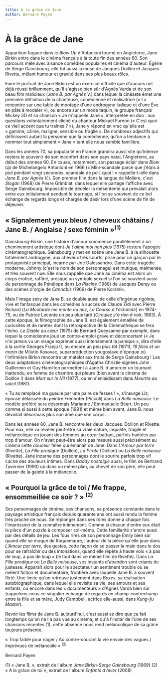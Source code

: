 ```yaml
---
title: À la grâce de Jane
author: Bernard Payen
---
```


# À la grâce de Jane

Apparition fugace dans le *Blow Up* d'Antonioni tourné en Angleterre, Jane Birkin entre dans le cinéma français à la toute fin des années 60. Son parcours mêle avec aisance comédies populaires et cinéma d'auteur. Égérie de Serge Gainsbourg, elle fut aussi la muse de Jacques Doillon et Jacques Rivette, mêlant humour et gravité dans ses plus beaux rôles.

Faire le portrait de Jane Birkin est un exercice difficile que d'aucuns ont déjà réussi brillamment, qu'il s'agisse bien sûr d'Agnès Varda et de son beau film malicieux (*Jane B. par Agnès V.*) dans lequel la cinéaste émet une première définition de la chanteuse, comédienne et réalisatrice («&nbsp;La rencontre sur une table de montage d'une androgyne ludique et d'une Ève en pâte à modeler&nbsp;»), ou encore sur un mode taquin, le groupe français Mickey 3D et sa chanson «&nbsp;Je m'appelle Jane&nbsp;», interprétée en duo&nbsp;: aux questions volontairement cliché du chanteur Mickaël Furnon («&nbsp;C'est quoi ce vieil accent que tu traînes&nbsp;?&nbsp;»), Jane y répond en vrac qu'elle est «&nbsp;gamine, câline, maligne, sensible ou fragile&nbsp;». De nombreux adjectifs qui définissent autant la personne que la comédienne, qu'on a tendance à nommer tout simplement «&nbsp;Jane&nbsp;» tant elle nous semble familière.

Dans les années 70, sa popularité en France grandira aussi vite qu'intense restera le souvenir de son inconfort dans son pays natal, l'Angleterre, au début des années 60. En cause, notamment, son passage éclair dans *Blow Up* de Michelangelo Antonioni en 1966 («&nbsp;Mini-scandale parce que j'étais à poil pendant vingt secondes, scandale de poil, quoi&nbsp;!&nbsp;» rappelle-t-elle dans *Jane B. par Agnès V.*). Son premier film dans la langue de Molière, c'est *Slogan* (1968) de Pierre Grimblat, dans lequel elle partage l'affiche avec Serge Gainsbourg. Impossible de déceler la mésentente qui prévalait alors entre eux initialement pendant le tournage, si l'on se souvient de ce bel échange de regards longs et chargés de désir lors d'une scène de fin de déjeuner.

## «&nbsp;Signalement yeux bleus / cheveux châtains / Jane B. / Anglaise / sexe féminin&nbsp;»<sup>(1)</sup>

Gainsbourg-Birkin, une histoire d'amour commence parallèlement à un cheminement artistique dont *Je t'aime moi non plus* (1975) restera l'apogée cinématographique. Gainsbourg y met en scène une Jane B. à la silhouette totalement androgyne, aux cheveux très courts, prise pour un garçon par le protagoniste principal, incarné par Joe Dalessandro. Dans cette tragédie moderne, Johnny (c'est le nom de son personnage) est mutique, malmenée, et très souvent nue. Elle nous rappelle que Jane au cinéma est alors un corps érotisé, raffiné, presque un symbole sexuel si l'on se souvient aussi du personnage de Pénélope dans *La Piscine* (1968) de Jacques Deray ou des scènes d'orgie de *Cannabis* (1969) de Pierre Koralnik.

Mais l'image sexy de Jane B. se double aussi de celle d'ingénue rigolote, vive et fantasque dans les comédies à succès de Claude Zidi avec Pierre Richard (*La Moutarde me monte au nez*, *La Course à l'échalote*) en 1974-75, ou de Patrice Leconte un peu plus tard (*Circulez y'a rien à voir*, 1983). À cette époque, la filmographie de Jane B. est également émaillée de curiosités et de raretés dont la rétrospective de la Cinémathèque se fera l'écho. *Le Diable au cœur* (1975) de Bernard Queysanne par exemple, dans lequel la comédienne joue un contre-emploi grave et déconcertant («&nbsp;Je n'ai jamais vu un visage exprimer aussi intensément la panique&nbsp;», dira d'elle à la sortie Georges Franju&nbsp;!), ou encore un peu plus tôt (1971), *19 filles et un marin* de Milutin Kosovac, superproduction yougoslave d'époque où l'infirmière Birkin rencontre un matelot aux traits de Serge Gainsbourg&nbsp;! Les deux adaptations cinématographiques d'Agatha Christie signées John Guillermin et Guy Hamilton permettent à Jane B. d'amorcer un tournant inattendu, en femme de chambre qui pleure (bien avant le cinéma de Doillon&nbsp;!) dans *Mort sur le Nil* (1977), ou en s'enlaidissant dans *Meurtre au soleil* (1981).

«&nbsp;Tu as remplacé ma gueule par une paire de fesses&nbsp;!&nbsp;», s'insurge Liz, épouse délaissée du peintre Frenhofer (Piccoli) dans *La Belle noiseuse*. Le modèle préféré sera désormais Marianne / Emmanuelle Béart. Un peu comme si aussi à cette époque (1991) et même bien avant, Jane B. nous dévoilait désormais plus son âme que son corps.

Dans les années 80, Jane B. rencontre les deux Jacques. Doillon et Rivette. Pour eux, elle va révéler peut-être sa vraie nature, inquiète, fragile et mélancolique en jouant des femmes au cœur battant, parfois hantées par trop d'amour. On n'avait peut-être alors pas mesuré aussi précisément au cinéma cette douceur fêlée qui émanait de Jane. Dans *L'Amour par terre* (Rivette), *La Fille prodigue* (Doillon), *La Pirate* (Doillon) ou *La Belle noiseuse* (Rivette), Jane incarne des personnages dont le sourire parfois trop vif cache des douleurs intimes. Dans *Daddy nostalgie* aussi, le film de Bertrand Tavernier (1990) où dans un même plan, au chevet de son père, elle peut passer de la gaieté à la mélancolie.

## «&nbsp;Pourquoi la grâce de toi / Me frappe, ensommeillée ce soir&nbsp;?&nbsp;» <sup>(2)</sup>

Ses personnages de cinéma, ses chansons, sa présence constante dans le paysage artistique français depuis quarante ans ont aussi rendu la femme très proche de nous. Se replonger dans ses rôles donne à chaque fois l'impression de la connaître intimement. Comme si chacun d'entre eux était la pièce d'un puzzle à composer soi-même. Cette familiarité s'ancre aussi par des détails de jeu. Les fous rires de son personnage Emily bien sûr quand elle se moque de Roquemaure, l'auteur de la pièce qu'elle joue dans *L'Amour par terre*, des gestes, cette façon de se passer la main dans le dos pour se rafraîchir ou des intonations, quand elle répète à haute voix «&nbsp;à pas de loup, à pas de loup&nbsp;» (le tout dans ce même film de Rivette). Dans *La Fille prodigue* ou *La Belle noiseuse*, ses instants d'abandon sont criants de justesse. Apparaît alors pour le spectateur un sentiment trouble où se mêlent fiction et documentaire, frontière avec laquelle Jane B. a souvent flirté. Une limite qu'on retrouve justement dans *Boxes*, sa réalisation autobiographique, dans lequel elle revisite sa vie, ses amours et ses enfants, ou encore dans les «&nbsp;documenteurs&nbsp;» d'Agnès Varda bien sûr (rappelons-nous ce singulier échange de regards en champ-contrechamp entre la fille et sa mère, Judy Campbell, actrice elle-aussi, dans *Kung-fu Master*).

Revoir les films de Jane B. aujourd'hui, c'est aussi se dire que ça fait longtemps qu'on ne l'a pas vue au cinéma, et qu'à l'instar de l'une de ses chansons récentes (1), cette absence nous rend mélancolique de sa grâce toujours présente.

«&nbsp;Trop faible pour nager / Au contre-courant la vie envoie des vagues / Imprévues de mélancolie&nbsp;» <sup>(2)</sup>

Bernard Payen

(1) «&nbsp;Jane B.&nbsp;», extrait de l'album *Jane Birkin-Serge Gainsbourg* (1969)
(2) «&nbsp;À la grâce de toi&nbsp;», extrait de l'album *Enfants d'hiver* (2008)